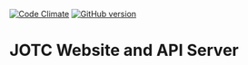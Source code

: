[![Code Climate](https://codeclimate.com/github/mgwalker/jotc-website/badges/gpa.svg)](https://codeclimate.com/github/mgwalker/jotc-website) [![GitHub version](https://badge.fury.io/gh/mgwalker%2Fjotc-website.svg)](http://badge.fury.io/gh/mgwalker%2Fjotc-website)

# JOTC Website and API Server
